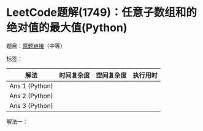 # LeetCode题解(1749)：任意子数组和的绝对值的最大值(Python)

题目：[原题链接](https://leetcode-cn.com/problems/maximum-absolute-sum-of-any-subarray/)（中等）

标签：

| 解法           | 时间复杂度 | 空间复杂度 | 执行用时 |
| -------------- | ---------- | ---------- | -------- |
| Ans 1 (Python) |            |            |          |
| Ans 2 (Python) |            |            |          |
| Ans 3 (Python) |            |            |          |

解法一：

